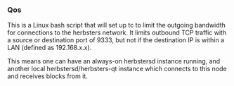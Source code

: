 ### Qos ###

This is a Linux bash script that will set up tc to limit the outgoing bandwidth for connections to the herbsters network. It limits outbound TCP traffic with a source or destination port of 9333, but not if the destination IP is within a LAN (defined as 192.168.x.x).

This means one can have an always-on herbstersd instance running, and another local herbstersd/herbsters-qt instance which connects to this node and receives blocks from it.
